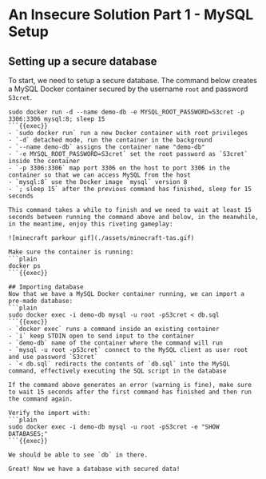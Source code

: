 # An Insecure Solution Part 1 - MySQL Setup
## Setting up a secure database
To start, we need to setup a secure database. The command below creates a MySQL Docker container secured by the username `root` and password `S3cret`.
```plain
sudo docker run -d --name demo-db -e MYSQL_ROOT_PASSWORD=S3cret -p 3306:3306 mysql:8; sleep 15
```{{exec}}
- `sudo docker run` run a new Docker container with root privileges
- `-d` detached mode, run the container in the background
- `--name demo-db` assigns the container name "demo-db"
- `-e MYSQL_ROOT_PASSWORD=S3cret` set the root password as `S3cret` inside the container 
- `-p 3306:3306` map port 3306 on the host to port 3306 in the container so that we can access MySQL from the host
- `mysql:8` use the Docker image `mysql` version 8
- `; sleep 15` after the previous command has finished, sleep for 15 seconds

This command takes a while to finish and we need to wait at least 15 seconds between running the command above and below, in the meanwhile, in the meantime, enjoy this riveting gameplay:

![minecraft parkour gif](./assets/minecraft-tas.gif)

Make sure the container is running:
```plain
docker ps
```{{exec}}

## Importing database
Now that we have a MySQL Docker container running, we can import a pre-made database: 
```plain
sudo docker exec -i demo-db mysql -u root -pS3cret < db.sql
```{{exec}}
- `docker exec` runs a command inside an existing container
- `i` keep STDIN open to send input to the container
- `demo-db` name of the container where the command will run
- `mysql -u root -pS3cret` connect to the MySQL client as user root and use password `S3cret`
- `< db.sql` redirects the contents of `db.sql` into the MySQL command, effectively executing the SQL script in the database

If the command above generates an error (warning is fine), make sure to wait 15 seconds after the first command has finished and then run the command again.

Verify the import with:
```plain
sudo docker exec -i demo-db mysql -u root -pS3cret -e "SHOW DATABASES;"
```{{exec}}

We should be able to see `db` in there.

Great! Now we have a database with secured data!
